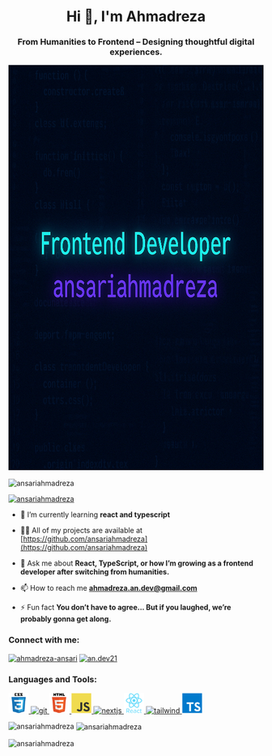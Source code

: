<h1 align="center">Hi 👋, I'm Ahmadreza</h1>
<h3 align="center">From Humanities to Frontend – Designing thoughtful digital experiences.</h3>
<p align="center">  
<img src="https://github.com/ansariahmadreza/ansariahmadreza/blob/main/dev-banner.png" height="800" " width="800" />
</p>
<p align="left"> <img src="https://komarev.com/ghpvc/?username=ansariahmadreza&label=Profile%20views&color=0e75b6&style=flat" alt="ansariahmadreza" /> </p>

<p align="left"> <a href="https://github.com/ryo-ma/github-profile-trophy"><img src="https://github-profile-trophy.vercel.app/?username=ansariahmadreza" alt="ansariahmadreza" /></a> </p>

- 🌱 I’m currently learning **react and typescript**

- 👨‍💻 All of my projects are available at [https://github.com/ansariahmadreza](https://github.com/ansariahmadreza)

- 💬 Ask me about **React, TypeScript, or how I’m growing as a frontend developer after switching from humanities.**

- 📫 How to reach me **ahmadreza.an.dev@gmail.com**

- ⚡ Fun fact **You don’t have to agree... But if you laughed, we’re probably gonna get along.**

<h3 align="left">Connect with me:</h3>
<p align="left">
<a href="https://linkedin.com/in/ahmadreza-ansari" target="blank"><img align="center" src="https://raw.githubusercontent.com/rahuldkjain/github-profile-readme-generator/master/src/images/icons/Social/linked-in-alt.svg" alt="ahmadreza-ansari" height="30" width="40" /></a>
<a href="https://instagram.com/an.dev21" target="blank"><img align="center" src="https://raw.githubusercontent.com/rahuldkjain/github-profile-readme-generator/master/src/images/icons/Social/instagram.svg" alt="an.dev21" height="30" width="40" /></a>
</p>

<h3 align="left">Languages and Tools:</h3>
<p align="left"> <a href="https://www.w3schools.com/css/" target="_blank" rel="noreferrer"> <img src="https://raw.githubusercontent.com/devicons/devicon/master/icons/css3/css3-original-wordmark.svg" alt="css3" width="40" height="40"/> </a> <a href="https://git-scm.com/" target="_blank" rel="noreferrer"> <img src="https://www.vectorlogo.zone/logos/git-scm/git-scm-icon.svg" alt="git" width="40" height="40"/> </a> <a href="https://www.w3.org/html/" target="_blank" rel="noreferrer"> <img src="https://raw.githubusercontent.com/devicons/devicon/master/icons/html5/html5-original-wordmark.svg" alt="html5" width="40" height="40"/> </a> <a href="https://developer.mozilla.org/en-US/docs/Web/JavaScript" target="_blank" rel="noreferrer"> <img src="https://raw.githubusercontent.com/devicons/devicon/master/icons/javascript/javascript-original.svg" alt="javascript" width="40" height="40"/> </a> <a href="https://nextjs.org/" target="_blank" rel="noreferrer"> <img src="https://cdn.worldvectorlogo.com/logos/nextjs-2.svg" alt="nextjs" width="40" height="40"/> </a> <a href="https://reactjs.org/" target="_blank" rel="noreferrer"> <img src="https://raw.githubusercontent.com/devicons/devicon/master/icons/react/react-original-wordmark.svg" alt="react" width="40" height="40"/> </a> <a href="https://tailwindcss.com/" target="_blank" rel="noreferrer"> <img src="https://www.vectorlogo.zone/logos/tailwindcss/tailwindcss-icon.svg" alt="tailwind" width="40" height="40"/> </a> <a href="https://www.typescriptlang.org/" target="_blank" rel="noreferrer"> <img src="https://raw.githubusercontent.com/devicons/devicon/master/icons/typescript/typescript-original.svg" alt="typescript" width="40" height="40"/> </a> </p>

<p><img align="left" src="https://github-readme-stats.vercel.app/api/top-langs?username=ansariahmadreza&show_icons=true&locale=en&layout=compact" alt="ansariahmadreza" /></p>

<p>&nbsp;<img align="center" src="https://github-readme-stats.vercel.app/api?username=ansariahmadreza&show_icons=true&locale=en" alt="ansariahmadreza" /></p>

<p><img align="center" src="https://github-readme-streak-stats.herokuapp.com/?user=ansariahmadreza&" alt="ansariahmadreza" /></p>
